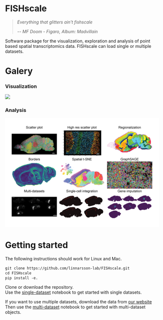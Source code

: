 # FISHscale

> *Everything that glitters ain't fishscale*
> 
> <cite>*-- MF Doom - Figaro, Album: Madvillain*</cite>

Software package for the visualization, exploration and analysis of point based spatial transcriptomics data. FISHscale can load single or multiple datasets.  

# Galery
### Visualization
![](FISHscale_open_3D.gif)

### Analysis
![](FISHscale_demo.png)  

# Getting started

The following instructions should work for Linux and Mac.

```
git clone https://github.com/linnarsson-lab/FISHscale.git
cd FISHscale
pip install -e.
```
Clone or download the repository.  
Use the [single-dataset](https://github.com/linnarsson-lab/FISHscale/blob/master/example_notebooks/FISHscale_tutorial_single_dataset.ipynb) notebook to get started with single datasets.
  
If you want to use multiple datasets, download the data from [our website](http://mousebrain.org/)  
Then use the [multi-dataset](https://github.com/linnarsson-lab/FISHscale/blob/master/example_notebooks/FISHscale_tutorial_multi_dataset.ipynb) notebook to get started with multi-dataset objects. 

